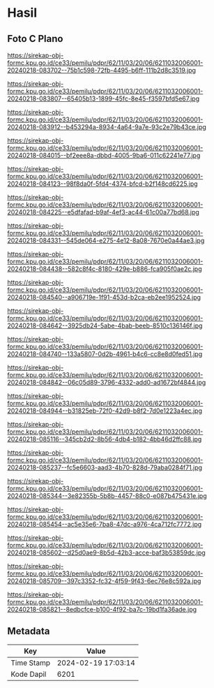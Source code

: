 # Hasil

## Foto C Plano

https://sirekap-obj-formc.kpu.go.id/ce33/pemilu/pdpr/62/11/03/20/06/6211032006001-20240218-083702--75b1c598-72fb-4495-b6ff-111b2d8c3519.jpg

https://sirekap-obj-formc.kpu.go.id/ce33/pemilu/pdpr/62/11/03/20/06/6211032006001-20240218-083807--65405b13-1899-45fc-8e45-f3597bfd5e67.jpg

https://sirekap-obj-formc.kpu.go.id/ce33/pemilu/pdpr/62/11/03/20/06/6211032006001-20240218-083912--b453294a-8934-4a64-9a7e-93c2e79b43ce.jpg

https://sirekap-obj-formc.kpu.go.id/ce33/pemilu/pdpr/62/11/03/20/06/6211032006001-20240218-084015--bf2eee8a-dbbd-4005-9ba6-011c62241e77.jpg

https://sirekap-obj-formc.kpu.go.id/ce33/pemilu/pdpr/62/11/03/20/06/6211032006001-20240218-084123--98f8da0f-5fd4-4374-bfcd-b2f148cd6225.jpg

https://sirekap-obj-formc.kpu.go.id/ce33/pemilu/pdpr/62/11/03/20/06/6211032006001-20240218-084225--e5dfafad-b9af-4ef3-ac44-61c00a77bd68.jpg

https://sirekap-obj-formc.kpu.go.id/ce33/pemilu/pdpr/62/11/03/20/06/6211032006001-20240218-084331--545de064-e275-4e12-8a08-7670e0a44ae3.jpg

https://sirekap-obj-formc.kpu.go.id/ce33/pemilu/pdpr/62/11/03/20/06/6211032006001-20240218-084438--582c8f4c-8180-429e-b886-fca905f0ae2c.jpg

https://sirekap-obj-formc.kpu.go.id/ce33/pemilu/pdpr/62/11/03/20/06/6211032006001-20240218-084540--a906719e-1f91-453d-b2ca-eb2ee1952524.jpg

https://sirekap-obj-formc.kpu.go.id/ce33/pemilu/pdpr/62/11/03/20/06/6211032006001-20240218-084642--3925db24-5abe-4bab-beeb-8510c136146f.jpg

https://sirekap-obj-formc.kpu.go.id/ce33/pemilu/pdpr/62/11/03/20/06/6211032006001-20240218-084740--133a5807-0d2b-4961-b4c6-cc8e8d0fed51.jpg

https://sirekap-obj-formc.kpu.go.id/ce33/pemilu/pdpr/62/11/03/20/06/6211032006001-20240218-084842--06c05d89-3796-4332-add0-ad1672bf4844.jpg

https://sirekap-obj-formc.kpu.go.id/ce33/pemilu/pdpr/62/11/03/20/06/6211032006001-20240218-084944--b31825eb-72f0-42d9-b8f2-7d0e1223a4ec.jpg

https://sirekap-obj-formc.kpu.go.id/ce33/pemilu/pdpr/62/11/03/20/06/6211032006001-20240218-085116--345cb2d2-8b56-4db4-b182-4bb46d2ffc88.jpg

https://sirekap-obj-formc.kpu.go.id/ce33/pemilu/pdpr/62/11/03/20/06/6211032006001-20240218-085237--fc5e6603-aad3-4b70-828d-79aba0284f71.jpg

https://sirekap-obj-formc.kpu.go.id/ce33/pemilu/pdpr/62/11/03/20/06/6211032006001-20240218-085344--3e82355b-5b8b-4457-88c0-e087b475431e.jpg

https://sirekap-obj-formc.kpu.go.id/ce33/pemilu/pdpr/62/11/03/20/06/6211032006001-20240218-085454--ac5e35e6-7ba8-47dc-a976-4ca712fc7772.jpg

https://sirekap-obj-formc.kpu.go.id/ce33/pemilu/pdpr/62/11/03/20/06/6211032006001-20240218-085602--d25d0ae9-8b5d-42b3-acce-baf3b53859dc.jpg

https://sirekap-obj-formc.kpu.go.id/ce33/pemilu/pdpr/62/11/03/20/06/6211032006001-20240218-085709--397c3352-fc32-4f59-9f43-6ec76e8c592a.jpg

https://sirekap-obj-formc.kpu.go.id/ce33/pemilu/pdpr/62/11/03/20/06/6211032006001-20240218-085821--8edbcfce-b100-4f92-ba7c-19bd1fa36ade.jpg


## Metadata

| Key        | Value               |
| ---------- | ------------------- |
| Time Stamp | 2024-02-19 17:03:14 |
| Kode Dapil | 6201                |



